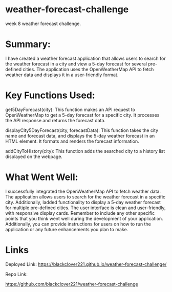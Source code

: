 # weather-forecast-challenge
week 8 weather forecast challenge. 

# Summary:
I have created a weather forecast application that allows users to search for the weather forecast in a city and view a 5-day forecast for several pre-defined cities. The application uses the OpenWeatherMap API to fetch weather data and displays it in a user-friendly format.

# Key Functions Used:

get5DayForecast(city): This function makes an API request to OpenWeatherMap to get a 5-day forecast for a specific city. It processes the API response and returns the forecast data.

displayCity5DayForecast(city, forecastData): This function takes the city name and forecast data, and displays the 5-day weather forecast in an HTML element. It formats and renders the forecast information.

addCityToHistory(city): This function adds the searched city to a history list displayed on the webpage.

# What Went Well:

I successfully integrated the OpenWeatherMap API to fetch weather data.
The application allows users to search for the weather forecast in a specific city.
Additionally, Iadded functionality to display a 5-day weather forecast for multiple pre-defined cities.
The user interface is clean and user-friendly, with responsive display cards.
Remember to include any other specific points that you think went well during the development of your application. Additionally, you can provide instructions for users on how to run the application or any future enhancements you plan to make.

# Links

Deployed Link: 
https://blackclover221.github.io/weather-forecast-challenge/


Repo Link: 

https://github.com/blackclover221/weather-forecast-challenge
